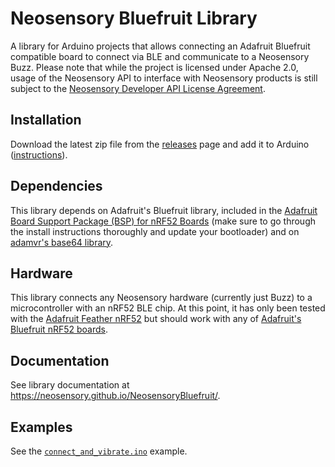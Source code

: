 # Neosensory Bluefruit Library

A library for Arduino projects that allows connecting an Adafruit Bluefruit compatible board to connect via BLE and communicate to a Neosensory Buzz. Please note that while the project is licensed under Apache 2.0, usage of the Neosensory API to interface with Neosensory products is still subject to the [Neosensory Developer API License Agreement](https://neosensory.com/legal/dev-terms-service/).

## Installation

Download the latest zip file from the [releases](https://github.com/neosensory/NeosensoryBluefruit/releases) page and add it to Arduino ([instructions](https://www.arduino.cc/en/guide/libraries#toc4)).

## Dependencies

This library depends on Adafruit's Bluefruit library, included in the [Adafruit Board Support Package (BSP) for nRF52 Boards](https://github.com/adafruit/Adafruit_nRF52_Arduino#bsp-installation) (make sure to go through the install instructions thoroughly and update your bootloader) and on [adamvr's base64 library](https://github.com/adamvr/arduino-base64).

## Hardware

This library connects any Neosensory hardware (currently just Buzz) to a microcontroller with an nRF52 BLE chip. At this point, it has only been tested with the [Adafruit Feather nRF52](https://www.adafruit.com/product/3406) but should work with any of [Adafruit's Bluefruit nRF52 boards](https://github.com/adafruit/Adafruit_nRF52_Arduino#arduino-core-for-adafruit-bluefruit-nrf52-boards).

## Documentation

See library documentation at https://neosensory.github.io/NeosensoryBluefruit/.

## Examples

See the [`connect_and_vibrate.ino`](examples/connect_and_vibrate) example.
